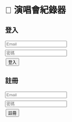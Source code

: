 <!doctype html>
<html lang="zh-Hant">
<head>
<meta charset="utf-8">
<title>演唱會紀錄器</title>
<style>
  body { font-family: Arial; padding: 10px; }
  input, textarea { margin: 4px 0; width: 200px; }
  button { margin: 2px; }
  img { max-width: 120px; display:block; margin-top:4px; }
  li { border:1px solid #ccc; padding:8px; margin:6px 0; list-style:none; }
</style>
</head>
<body>

<h1>🎵 演唱會紀錄器</h1>

<div id="loginDiv">
  <h2>登入</h2>
  <form id="loginForm">
    <input type="email" name="email" placeholder="Email" required><br>
    <input type="password" name="password" placeholder="密碼" required><br>
    <button type="submit">登入</button>
  </form>

  <h2>註冊</h2>
  <form id="signupForm">
    <input type="email" name="email" placeholder="Email" required><br>
    <input type="password" name="password" placeholder="密碼" required><br>
    <button type="submit">註冊</button>
  </form>
</div>

<div id="appDiv" style="display:none">
  <button id="logoutBtn">登出</button>

  <h2>新增 / 編輯演唱會紀錄</h2>
  <form id="recordForm">
    <input type="text" name="artist" placeholder="表演者/活動名稱" required><br>
    <input type="datetime-local" name="datetime" required><br>
    <input type="number" name="price" placeholder="票價"><br>
    <input type="text" name="seat" placeholder="座位/區域"><br>
    <input type="text" name="venue" placeholder="場地"><br>
    <textarea name="notes" placeholder="備註"></textarea><br>
    <input type="file" id="imageInput" accept="image/*"><br>
    <button type="submit">儲存</button>
  </form>

  <h2>我的紀錄</h2>
  <ul id="recordsList"></ul>
</div>

<script type="module">
  import { initializeApp } from "https://www.gstatic.com/firebasejs/10.12.2/firebase-app.js";
  import { getAuth, createUserWithEmailAndPassword, signInWithEmailAndPassword, signOut, onAuthStateChanged } from "https://www.gstatic.com/firebasejs/10.12.2/firebase-auth.js";
  import { getFirestore, collection, addDoc, getDocs, query, where, deleteDoc, doc, updateDoc } from "https://www.gstatic.com/firebasejs/10.12.2/firebase-firestore.js";
  import { getStorage, ref, uploadBytes, getDownloadURL } from "https://www.gstatic.com/firebasejs/10.12.2/firebase-storage.js";

  // ===== 請換成你自己的 Firebase config =====
  const firebaseConfig = {
    apiKey: "YOUR_API_KEY",
    authDomain: "YOUR_PROJECT_ID.firebaseapp.com",
    projectId: "YOUR_PROJECT_ID",
    storageBucket: "YOUR_PROJECT_ID.appspot.com",
    messagingSenderId: "YOUR_SENDER_ID",
    appId: "YOUR_APP_ID"
  };

  const app = initializeApp(firebaseConfig);
  const auth = getAuth(app);
  const db = getFirestore(app);
  const storage = getStorage(app);

  const loginDiv = document.getElementById("loginDiv");
  const appDiv = document.getElementById("appDiv");
  const loginForm = document.getElementById("loginForm");
  const signupForm = document.getElementById("signupForm");
  const logoutBtn = document.getElementById("logoutBtn");
  const recordForm = document.getElementById("recordForm");
  const recordsList = document.getElementById("recordsList");
  const imageInput = document.getElementById("imageInput");

  let editingId = null;
  let editingImageUrl = null;

  // ===== 監聽登入狀態 =====
  onAuthStateChanged(auth, user => {
    if(user){
      loginDiv.style.display="none";
      appDiv.style.display="block";
      loadRecords(user.uid);
    } else {
      loginDiv.style.display="block";
      appDiv.style.display="none";
    }
  });

  // ===== 註冊 =====
  signupForm.addEventListener("submit", async e=>{
    e.preventDefault();
    const email = signupForm["email"].value;
    const password = signupForm["password"].value;
    try{
      await createUserWithEmailAndPassword(auth,email,password);
      alert("註冊成功！");
      signupForm.reset();
    }catch(err){
      alert("註冊失敗："+err.message);
    }
  });

  // ===== 登入 =====
  loginForm.addEventListener("submit", async e=>{
    e.preventDefault();
    const email = loginForm["email"].value;
    const password = loginForm["password"].value;
    try{
      await signInWithEmailAndPassword(auth,email,password);
      loginForm.reset();
    }catch(err){
      alert("登入失敗："+err.message);
    }
  });

  // ===== 登出 =====
  logoutBtn.addEventListener("click", async ()=>{ await signOut(auth); });

  // ===== 新增/編輯紀錄 =====
  recordForm.addEventListener("submit", async e=>{
    e.preventDefault();
    const user = auth.currentUser;
    if(!user) return;

    let imageUrl = editingImageUrl || "";
    const file = imageInput.files[0];
    if(file){
      const storageRef = ref(storage, `images/${user.uid}_${Date.now()}_${file.name}`);
      await uploadBytes(storageRef,file);
      imageUrl = await getDownloadURL(storageRef);
    }

    const data = {
      uid: user.uid,
      artist: recordForm["artist"].value,
      datetime: recordForm["datetime"].value,
      price: recordForm["price"].value,
      seat: recordForm["seat"].value,
      venue: recordForm["venue"].value,
      notes: recordForm["notes"].value,
      image: imageUrl,
      createdAt: new Date()
    };

    try{
      if(editingId){
        await updateDoc(doc(db,"concerts",editingId),data);
        editingId = null;
        editingImageUrl = null;
      } else {
        await addDoc(collection(db,"concerts"),data);
      }
      recordForm.reset();
      loadRecords(user.uid);
    }catch(err){ alert("儲存失敗："+err.message);}
  });

  // ===== 載入紀錄 =====
  async function loadRecords(uid){
    recordsList.innerHTML="";
    const q = query(collection(db,"concerts"),where("uid","==",uid));
    const snap = await getDocs(q);
    snap.forEach(docSnap=>{
      const d = docSnap.data();
      const li = document.createElement("li");
      li.innerHTML = `<strong>${d.artist}</strong> (${d.datetime})<br>
                      票價:${d.price} 座位:${d.seat} 場地:${d.venue}<br>
                      備註:${d.notes}<br>`;
      if(d.image) li.innerHTML += `<img src="${d.image}"><br>`;
      const editBtn = document.createElement("button"); editBtn.textContent="編輯";
      editBtn.onclick = ()=> startEdit(docSnap.id,d);
      const delBtn = document.createElement("button"); delBtn.textContent="刪除";
      delBtn.onclick = async ()=>{ await deleteDoc(doc(db,"concerts",docSnap.id)); loadRecords(uid); };
      li.appendChild(editBtn);
      li.appendChild(delBtn);
      recordsList.appendChild(li);
    });
  }

  // ===== 編輯紀錄 =====
  function startEdit(id,data){
    editingId = id;
    editingImageUrl = data.image || null;
    recordForm["artist"].value = data.artist;
    recordForm["datetime"].value = data.datetime;
    recordForm["price"].value = data.price;
    recordForm["seat"].value = data.seat;
    recordForm["venue"].value = data.venue;
    recordForm["notes"].value = data.notes;
  }

</script>

</body>
</html>

 
